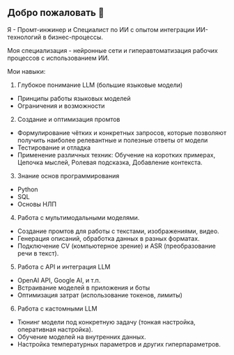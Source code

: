 ## Добро пожаловать 👋

Я - Промт-инжинер и Специалист по ИИ с опытом интеграции ИИ-технологий в бизнес-процессы.

Моя специализация - нейронные сети и гиперавтоматизация рабочих процессов с использованием ИИ.

Мои навыки:

1. Глубокое понимание LLM (большие языковые модели)
- Принципы работы языковых моделей
- Ограничения и возможности

2. Создание и оптимизация промтов
- Формулирование чётких и конкретных запросов, которые позволяют получить наиболее релевантные и полезные ответы от модели
- Тестирование и отладка
- Применение различных техник: Обучение на коротких примерах, Цепочка мыслей, Ролевая подсказка, Добавление контекста.

3. Знание основ программирования
- Python 
- SQL 
- Основы НЛП

4. Работа с мультимодальными моделями.
- Создание промтов для работы с текстами, изображениями, видео.
- Генерация описаний, обработка данных в разных форматах.
- Подключение CV (компьютерное зрение) и ASR (преобразование речи в текст).

5. Работа с API и интеграция LLM
- OpenAI API, Google AI, и т.п.
- Встраивание моделей в приложения и боты
- Оптимизация затрат (использование токенов, лимиты)


6. Работа с кастомными LLM
- Тюнинг модели под конкретную задачу (тонкая настройка, оперативная настройка).
- Обучение моделей на внутренних данных.
- Настройка температурных параметров и других гиперпараметров.


